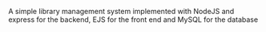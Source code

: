 A simple library management system implemented with NodeJS and express for the backend, EJS for the front end and MySQL for the database
